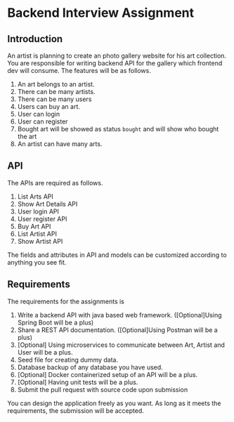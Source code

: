 # Backend Interview Assignment
## Introduction

An artist is planning to create an photo gallery website for his art collection. You are responsible for writing backend API for the gallery which frontend dev will consume. The features will be as follows. 

1. An art belongs to an artist. 
2. There can be many artists. 
3. There can be many users
4. Users can buy an art. 
5. User can login
6. User can register
7. Bought art will be showed as status `bought` and will show who bought the art
8. An artist can have many arts.

## API

The APIs are required as follows. 

1. List Arts API 
2. Show Art Details API 
3. User login API
4. User register API 
5. Buy Art API
6. List Artist API
7. Show Artist API

The fields and attributes in API and models can be customized according to anything you see fit.

## Requirements

 The requirements for the assignments is 

1. Write a backend API with java based web framework. ([Optional]Using Spring Boot will be a plus)
2. Share a REST API documentation. ([Optional]Using Postman will be a plus)
3. [Optional] Using microservices to communicate between Art, Artist and User will be a plus.
4. Seed file for creating dummy data.
5. Database backup of any database you have used. 
6. [Optional] Docker containerized setup of an API will  be a plus.
7. [Optional] Having unit tests will be a plus.
8. Submit the pull request with source code upon submission

You can design the application freely as you want. As long as it meets the requirements, the submission will be accepted.
